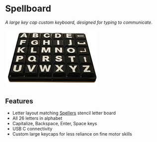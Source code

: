 # Spellboard

_A large key cap custom keyboard, designed for typing to communicate._

<img src="/assets/IMG_1373.png" width="300">

## Features

- Letter layout matching [Spellers](https://www.spellers.com/product-page/large-a-z-stencil) stencil letter board
- All 26 letters in alphabet
- Capitalize, Backspace, Enter, Space keys
- USB C connectivity
- Custom large keycaps for less reliance on fine motor skills
